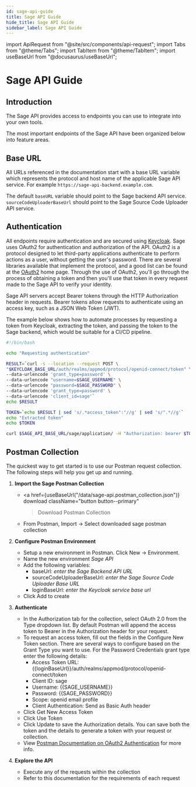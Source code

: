 ```yaml
---
id: sage-api-guide
title: Sage API Guide
hide_title: Sage API Guide
sidebar_label: Sage API Guide
---
```


<!-- Run npm run build-api-doc after modifying this header -->

import ApiRequest from "@site/src/components/api-request";
import Tabs from "@theme/Tabs";
import TabItem from "@theme/TabItem";
import useBaseUrl from "@docusaurus/useBaseUrl";

# Sage API Guide

## Introduction

The Sage API provides access to endpoints you can use to integrate into your own tools.

The most important endpoints of the Sage API have been organized below into feature areas.

## Base URL

All URLs referenced in the documentation start with a base URL variable which represents the protocol and host name of the applicable Sage API service. For example `https://sage-api-backend.example.com`.

The default `baseURL` variable should point to the Sage backend API service. `sourceCodeUploaderBaseUrl` should point to the Sage Source Code Uploader API service.

## Authentication

All endpoints require authentication and are secured using [Keycloak](https://www.keycloak.org/). Sage uses OAuth2 for authentication and authorization of the API.
OAuth2 is a protocol designed to let third-party applications authenticate to perform actions as a user, without getting the user's password.
There are several libraries available that implement the protocol, and a good list can be found at the [OAuth2](https://oauth.net/2/) home page.
Through the use of OAuth2, you'll go through the process of obtaining a token and then you'll use that token in every request made to the Sage API to verify your identity.

Sage API servers accept Bearer tokens through the HTTP Authorization header in requests. Bearer tokens allow requests to authenticate using an access key, such as a JSON Web Token (JWT).

The example below shows how to automate processes by requesting a token from Keycloak, extracting the token, and passing the token to the Sage backend,
which would be suitable for a CI/CD pipeline.

```bash
#!/bin/bash

echo "Requesting authentication"

RESULT=`curl -s --location --request POST \
"$KEYCLOAK_BASE_URL/auth/realms/appmod/protocol/openid-connect/token" \
--data-urlencode 'grant_type=password' \
--data-urlencode "username=$SAGE_USERNAME" \
--data-urlencode "password=$SAGE_PASSWORD" \
--data-urlencode 'grant_type=password' \
--data-urlencode 'client_id=sage'`
echo $RESULT

TOKEN=`echo $RESULT | sed 's/.*access_token":"//g' | sed 's/".*//g'`
echo "Extracted token"
echo $TOKEN

curl $SAGE_API_BASE_URL/sage/application/ -H "Authorization: bearer $TOKEN"
```

## Postman Collection

The quickest way to get started is to use our Postman request collection. The following steps will help you get up and running.

1. **Import the Sage Postman Collection**

   - <a
     href={useBaseUrl("/data/sage-api.postman_collection.json")}
     download
     className="button button--primary"
     > Download Postman Collection
     > </a>
   - From Postman, Import -> Select downloaded sage postman collection

2. **Configure Postman Environment**

   - Setup a new environment in Postman. Click New -> Environment.
   - Name the new environment _Sage API_
   - Add the following variables:
     - baseUrl: _enter the Sage Backend API URL_
     - sourceCodeUploaderBaseUrl: _enter the Sage Source Code Uploader Base URL_
     - loginBaseUrl: _enter the Keycloak service base url_
   - Click Add to create

3. **Authenticate**

   - In the Authorization tab for the collection, select OAuth 2.0 from the Type dropdown list. By default Postman will append the access token to Bearer in the Authorization header for your request.
   - To request an access token, fill out the fields in the Configure New Token section. There are several ways to configure based on the Grant Type you want to use. For the Password Credentials grant type enter the following details:
     - Access Token URL: {{loginBaseUrl}}/auth/realms/appmod/protocol/openid-connect/token
     - Client ID: sage
     - Username: {{SAGE_USERNAME}}
     - Password: {{SAGE_PASSWORD}}
     - Scope: openid email profile
     - Client Authentication: Send as Basic Auth header
   - Click Get New Access Token
   - Click Use Token
   - Click Update to save the Authorization details. You can save both the token and the details to generate a token with your request or collection.
   - View [Postman Documentation on OAuth2 Authentication](https://learning.postman.com/docs/sending-requests/authorization/#oauth-20) for more info.

4. **Explore the API**

   - Execute any of the requests within the collection
   - Refer to this documentation for the requirements of each request

<!-- End MD Header. Warning: Content after this point is autogenerated -->
